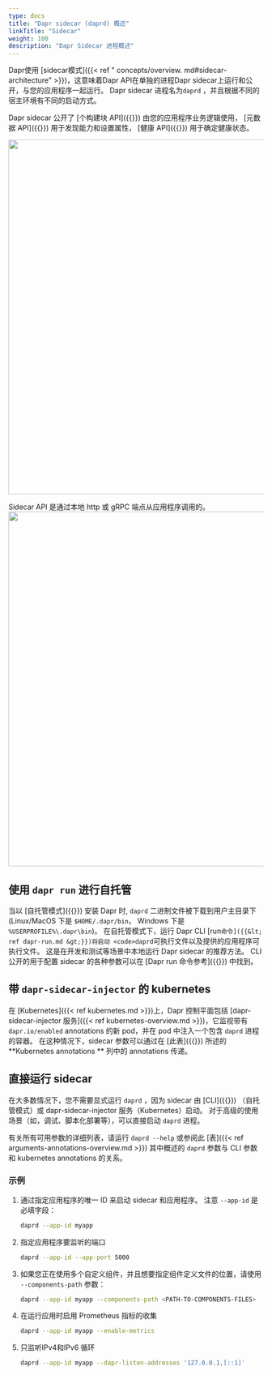 ```yaml
---
type: docs
title: "Dapr sidecar (daprd) 概述"
linkTitle: "Sidecar"
weight: 100
description: "Dapr Sidecar 进程概述"
---
```


Dapr使用 [sidecar模式]({{< ref " concepts/overview. md#sidecar-architecture" >}})，这意味着Dapr API在单独的进程Dapr sidecar上运行和公开，与您的应用程序一起运行。 Dapr sidecar 进程名为`daprd` ，并且根据不同的宿主环境有不同的启动方式。

Dapr sidecar 公开了 [个构建块 API]({{<ref building-blocks-concept>}}) 由您的应用程序业务逻辑使用， [元数据 API]({{<ref metadata_api>}}) 用于发现能力和设置属性， [健康 API]({{<ref sidecar-health>}}) 用于确定健康状态。

<img src="/images/overview-sidecar-apis.png" width=700>

Sidecar API 是通过本地 http 或 gRPC 端点从应用程序调用的。
<img src="/images/overview-sidecar-model.png" width=700>

## 使用 `dapr run` 进行自托管

当以 [自托管模式]({{<ref self-hosted>}}) 安装 Dapr 时, `daprd` 二进制文件被下载到用户主目录下 (Linux/MacOS 下是 `$HOME/.dapr/bin`， Windows 下是 `%USERPROFILE%\.dapr\bin`)。 在自托管模式下，运行 Dapr CLI [</code>run`命令]({{&lt; ref dapr-run.md &gt;}})将启动 <code>daprd`可执行文件以及提供的应用程序可执行文件。 这是在开发和测试等场景中本地运行 Dapr sidecar 的推荐方法。 CLI 公开的用于配置 sidecar 的各种参数可以在 [Dapr run 命令参考]({{<ref dapr-run>}}) 中找到。

## 带 `dapr-sidecar-injector` 的 kubernetes

在 [Kubernetes]({{< ref kubernetes.md >}})上，Dapr 控制平面包括 [dapr-sidecar-injector 服务]({{< ref kubernetes-overview.md >}})，它监视带有 `dapr.io/enabled` annotations 的新 pod，并在 pod 中注入一个包含 `daprd` 进程的容器。 在这种情况下，sidecar 参数可以通过在 [此表]({{<ref arguments-annotations-overview>}}) 所述的 **Kubernetes annotations ** 列中的 annotations 传递。

## 直接运行 sidecar

在大多数情况下，您不需要显式运行 `daprd` ，因为 sidecar 由 [CLI]({{<ref cli-overview>}}) （自托管模式）或 dapr-sidecar-injector 服务（Kubernetes）启动。 对于高级的使用场景（如，调试、脚本化部署等），可以直接启动 `daprd` 进程。

有关所有可用参数的详细列表，请运行 `daprd --help` 或参阅此 [表]({{< ref arguments-annotations-overview.md >}}) 其中概述的 `daprd` 参数与 CLI 参数和 kubernetes annotations 的关系。

### 示例

1. 通过指定应用程序的唯一 ID 来启动 sidecar 和应用程序。 注意 `--app-id` 是必填字段：

   ```bash
   daprd --app-id myapp
   ```

2. 指定应用程序要监听的端口

   ```bash
   daprd --app-id --app-port 5000
   ```

3. 如果您正在使用多个自定义组件，并且想要指定组件定义文件的位置，请使用 `--components-path` 参数：

   ```bash
   daprd --app-id myapp --components-path <PATH-TO-COMPONENTS-FILES>
   ```

4. 在运行应用时启用 Prometheus 指标的收集

   ```bash
   daprd --app-id myapp --enable-metrics
   ```

5. 只监听IPv4和IPv6 循环

   ```bash
   daprd --app-id myapp --dapr-listen-addresses '127.0.0.1,[::1]'
   ```
